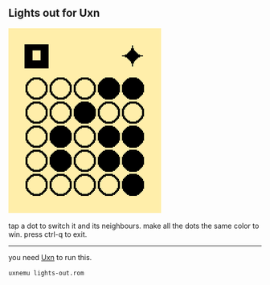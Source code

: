 ## Lights out for Uxn

![preview image](preview.png)

tap a dot to switch it and its neighbours. make all the dots the same color to win. press ctrl-q to exit.

---

you need [Uxn](https://100r.co/site/uxn.html) to run this.

```bash
uxnemu lights-out.rom
```

